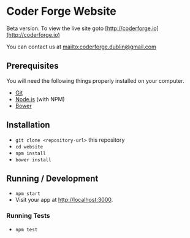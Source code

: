 # Coder Forge Website
Beta version. To view the live site goto [http://coderforge.io](http://coderforge.io)

You can contact us at [mailto:coderforge.dublin@gmail.com](coderforge.dublin@gmail.com)

## Prerequisites

You will need the following things properly installed on your computer.

* [Git](https://git-scm.com/)
* [Node.js](https://nodejs.org/) (with NPM)
* [Bower](https://bower.io/)

## Installation

* `git clone <repository-url>` this repository
* `cd website`
* `npm install`
* `bower install`

## Running / Development

* `npm start`
* Visit your app at [http://localhost:3000](http://localhost:3000).

### Running Tests

* `npm test`
